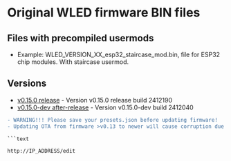 # Original WLED firmware BIN files

## Files with precompiled usermods

- Example: WLED_VERSION_XX_esp32_staircase_mod.bin, file for ESP32 chip modules. With staircase usermod.

## Versions

- [v0.15.0 release](https://github.com/srg74/WLED-wemos-shield/tree/master/resources/Firmware/@Aircoookie/Latest) - Version v0.15.0 release build 2412190
- [v0.15.0-dev after-release](https://github.com/srg74/WLED-wemos-shield/tree/master/resources/Firmware/@Aircoookie/Dev) - Version v0.15.0-dev build 2412040

```diff
- WARNING!!! Please save your presets.json before updating firmware!
- Updating OTA from firmware >v0.13 to newer will cause corruption due to difference in firmware structure. Please erase flash memory before uploading new firmware.

```text

http://IP_ADDRESS/edit

```
